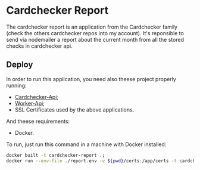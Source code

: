 # Cardchecker Report

The cardchecker report is an application from the Cardchecker family (check the others cardchecker repos into my account). It's reponsible to send via nodemailer a report about the current month from all the stored checks in cardchecker api.

## Deploy

In order to run this application, you need also theese project properly running:

- [Cardchecker-Api](https://github.com/GSaiki26/cardchecker-api);
- [Worker-Api](https://github.com/GSaiki26/worker-api);
- SSL Certificates used by the above applications.

And theese requirements:

- Docker.

To run, just run this command in a machine with Docker installed:

```sh
docker built -t cardchecker-report .;
docker run --env-file ./report.env -v ${pwd}/certs:/app/certs -t cardchecker-report cardchecker-report;
```
